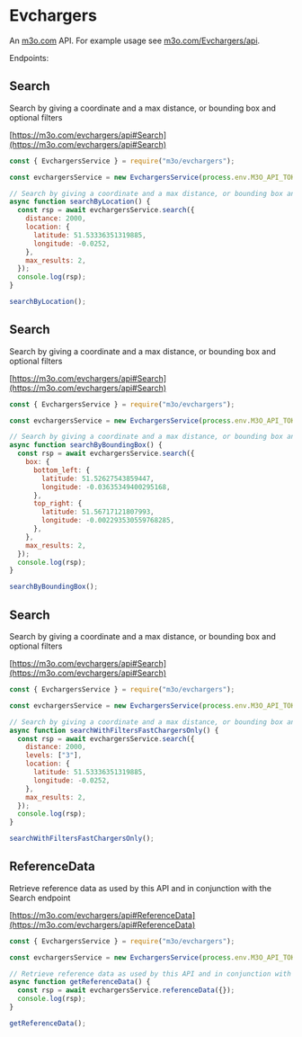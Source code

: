 # Evchargers

An [m3o.com](https://m3o.com) API. For example usage see [m3o.com/Evchargers/api](https://m3o.com/Evchargers/api).

Endpoints:

## Search

Search by giving a coordinate and a max distance, or bounding box and optional filters

[https://m3o.com/evchargers/api#Search](https://m3o.com/evchargers/api#Search)

```js
const { EvchargersService } = require("m3o/evchargers");

const evchargersService = new EvchargersService(process.env.M3O_API_TOKEN);

// Search by giving a coordinate and a max distance, or bounding box and optional filters
async function searchByLocation() {
  const rsp = await evchargersService.search({
    distance: 2000,
    location: {
      latitude: 51.53336351319885,
      longitude: -0.0252,
    },
    max_results: 2,
  });
  console.log(rsp);
}

searchByLocation();
```

## Search

Search by giving a coordinate and a max distance, or bounding box and optional filters

[https://m3o.com/evchargers/api#Search](https://m3o.com/evchargers/api#Search)

```js
const { EvchargersService } = require("m3o/evchargers");

const evchargersService = new EvchargersService(process.env.M3O_API_TOKEN);

// Search by giving a coordinate and a max distance, or bounding box and optional filters
async function searchByBoundingBox() {
  const rsp = await evchargersService.search({
    box: {
      bottom_left: {
        latitude: 51.52627543859447,
        longitude: -0.03635349400295168,
      },
      top_right: {
        latitude: 51.56717121807993,
        longitude: -0.002293530559768285,
      },
    },
    max_results: 2,
  });
  console.log(rsp);
}

searchByBoundingBox();
```

## Search

Search by giving a coordinate and a max distance, or bounding box and optional filters

[https://m3o.com/evchargers/api#Search](https://m3o.com/evchargers/api#Search)

```js
const { EvchargersService } = require("m3o/evchargers");

const evchargersService = new EvchargersService(process.env.M3O_API_TOKEN);

// Search by giving a coordinate and a max distance, or bounding box and optional filters
async function searchWithFiltersFastChargersOnly() {
  const rsp = await evchargersService.search({
    distance: 2000,
    levels: ["3"],
    location: {
      latitude: 51.53336351319885,
      longitude: -0.0252,
    },
    max_results: 2,
  });
  console.log(rsp);
}

searchWithFiltersFastChargersOnly();
```

## ReferenceData

Retrieve reference data as used by this API and in conjunction with the Search endpoint

[https://m3o.com/evchargers/api#ReferenceData](https://m3o.com/evchargers/api#ReferenceData)

```js
const { EvchargersService } = require("m3o/evchargers");

const evchargersService = new EvchargersService(process.env.M3O_API_TOKEN);

// Retrieve reference data as used by this API and in conjunction with the Search endpoint
async function getReferenceData() {
  const rsp = await evchargersService.referenceData({});
  console.log(rsp);
}

getReferenceData();
```
